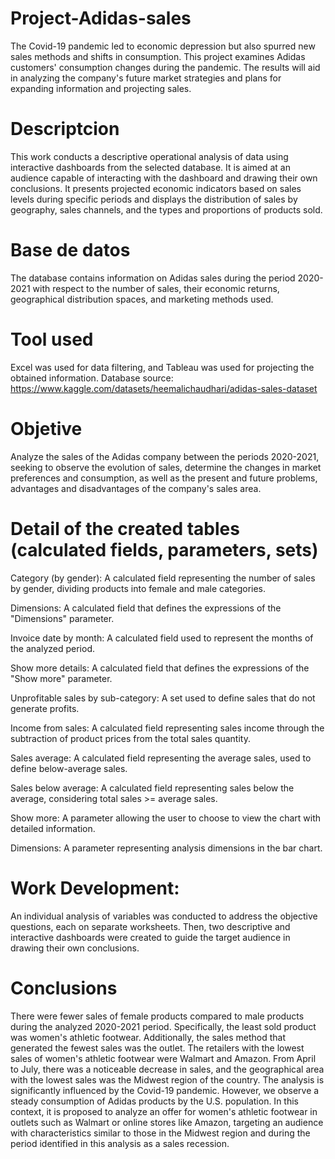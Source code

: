 # Project-Adidas-sales
 The Covid-19 pandemic led to economic depression but also spurred new sales methods and shifts in consumption. This project examines Adidas customers' consumption changes during the pandemic. The results will aid in analyzing the company's future market strategies and plans for expanding information and projecting sales.

# Descriptcion
This work conducts a descriptive operational analysis of data using interactive dashboards from the selected database. It is aimed at an audience capable of interacting with the dashboard and drawing their own conclusions. It presents projected economic indicators based on sales levels during specific periods and displays the distribution of sales by geography, sales channels, and the types and proportions of products sold.

# Base de datos
The database contains information on Adidas sales during the period 2020-2021 with respect to the number of sales, their economic returns, geographical distribution spaces, and marketing methods used.

# Tool used
Excel was used for data filtering, and Tableau was used for projecting the obtained information.
Database source:  https://www.kaggle.com/datasets/heemalichaudhari/adidas-sales-dataset

# Objetive
Analyze the sales of the Adidas company between the periods 2020-2021, seeking to observe the evolution of sales, determine the changes in market preferences and consumption, as well as the present and future problems, advantages and disadvantages of the company's sales area. 

# Detail of the created tables (calculated fields, parameters, sets)
Category (by gender): A calculated field representing the number of sales by gender, dividing products into female and male categories.

Dimensions: A calculated field that defines the expressions of the "Dimensions" parameter.

Invoice date by month: A calculated field used to represent the months of the analyzed period.

Show more details: A calculated field that defines the expressions of the "Show more" parameter.

Unprofitable sales by sub-category: A set used to define sales that do not generate profits.

Income from sales: A calculated field representing sales income through the subtraction of product prices from the total sales quantity.

Sales average: A calculated field representing the average sales, used to define below-average sales.

Sales below average: A calculated field representing sales below the average, considering total sales >= average sales.

Show more: A parameter allowing the user to choose to view the chart with detailed information.

Dimensions: A parameter representing analysis dimensions in the bar chart.

# Work Development:
An individual analysis of variables was conducted to address the objective questions, each on separate worksheets. Then, two descriptive and interactive dashboards were created to guide the target audience in drawing their own conclusions.

# Conclusions
There were fewer sales of female products compared to male products during the analyzed 2020-2021 period. Specifically, the least sold product was women's athletic footwear.
Additionally, the sales method that generated the fewest sales was the outlet. The retailers with the lowest sales of women's athletic footwear were Walmart and Amazon.
From April to July, there was a noticeable decrease in sales, and the geographical area with the lowest sales was the Midwest region of the country.
The analysis is significantly influenced by the Covid-19 pandemic. However, we observe a steady consumption of Adidas products by the U.S. population.
In this context, it is proposed to analyze an offer for women's athletic footwear in outlets such as Walmart or online stores like Amazon, targeting an audience with characteristics similar to those in the Midwest region and during the period identified in this analysis as a sales recession.
